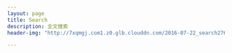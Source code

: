 ```yaml
---
layout: page
title: Search
description: 全文搜索
header-img: "http://7xqmgj.com1.z0.glb.clouddn.com/2016-07-22_search27696.jpeg"

---
```

  

<img src="http://7xqmgj.com1.z0.glb.clouddn.com/2016-07-28_shuangjsousuo.jpeg" alt="" class="shadow"/>